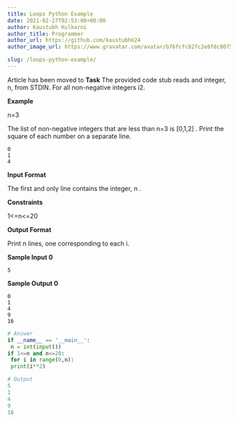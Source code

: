 ```yaml
---
title: Loops Python Example
date: 2021-02-27T02:53:08+00:00
author: Kaustubh Kulkarni
author_title: Programmer
author_url: https://github.com/kaustubhk24
author_image_url: https://www.gravatar.com/avatar/b76fcfc82fc2e8fdc8075636f1735f61?s=200

slug: /loops-python-example/
---
```

Article has been moved to
**Task** 
The provided code stub reads and integer, n, from STDIN. For all non-negative integers i2.

**Example**

n=3

The list of non-negative integers that are less than n=3  is [0,1,2] . Print the square of each number on a separate line.


```
0
1
4

```


**Input Format**

The first and only line contains the integer, n .

**Constraints**

1<=n<=20

**Output Format**

Print n lines, one corresponding to each i.

**Sample Input 0**


```
5

```


**Sample Output 0**


```
0
1
4
9
16

```


```python title="file.py"
# Answer
if __name__ == '__main__':
 n = int(input())
if 1<=n and n<=20:
 for i in range(0,n):
 print(i**2)
```

```python title="file.py"
# Output
5
1
4
9
16
```